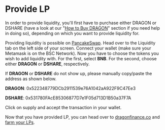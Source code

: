 # Provide LP

In order to provide liquidity, you'll first have to purchase either DRAGON or DSHARE (have a look at our "[How to Buy DRAGON](../welcome-start-here/faq-getting-started/how-to-buy-bomb.md)" section if you need help in doing so), depending on which you want to provide liquidity for.

Providing liquidity is possible on [PancakeSwap](https://pancakeswap.finance/add/0x7130d2A12B9BCbFAe4f2634d864A1Ee1Ce3Ead9c/0x522348779DCb2911539e76A1042aA922F9C47Ee3). Head over to the Liquidity tab on the left side of your screen. Connect your wallet (make sure your Metamask is on the BSC Network). Now you have to choose the tokens you wish to add liquidity with. For the first, select **BNB**. For the second, choose either **DRAGON** or **DSHARE**, respectively.

If **DRAGON** or **DSHARE** do not show up, please manually copy/paste the address as shown below.

**DRAGON**: 0x522348779DCb2911539e76A1042aA922F9C47Ee3

**DSHARE**: 0x531780FAcE85306877D7e1F05d713D1B50a37F7A

Click on supply and accept the transaction in your wallet.

Now that you have provided LP, you can head over to [dragonfinance.co](https://dragonfinance.co) and [farm your LPs](https://dragonfinance.co/farm).
